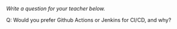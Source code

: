 _Write a question for your teacher below._

Q: Would you prefer Github Actions or Jenkins for CI/CD, and why?
